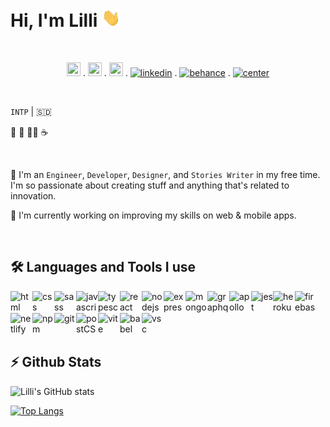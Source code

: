 <h1>Hi, I'm Lilli <img src="https://raw.githubusercontent.com/ABSphreak/ABSphreak/master/gifs/Hi.gif" width="30" alt=""> </h1>

<br/>

<p align="center">
<a href="https://facebook.com/lillime0"><img width="22" height="22" src="https://cdn2.iconfinder.com/data/icons/social-media-2285/512/1_Facebook_colored_svg_copy-512.png" /></a>  .
<a href="https://twitter.com/lillime0"><img width="22" height="22" src="https://cdn2.iconfinder.com/data/icons/social-media-2285/512/1_Twitter_colored_svg-512.png" /></a>  .
<a href="https://www.instagram.com/lillime0"><img width="22" height="22" src="https://cdn.iconscout.com/icon/free/png-512/instagram-1868978-1583142.png?f=avif&w=256" /></a>  .
<a href="https://linkedin.com/in/lillime0"><img alt="linkedin" width="22" height="22" src="https://cdn2.iconfinder.com/data/icons/social-media-2285/512/1_Linkedin_unofficial_colored_svg-512.png" /></a>  .
<a href="https://behance.net/lillime0"><img alt="behance" width="22" height="22" src="https://symbols.getvecta.com/stencil_65/0_behance.5770f79b60.svg" /></a>  .
<a href="https://lillime0.github.io"><img alt="center" width="22" height="22" src="https://cdn1.iconfinder.com/data/icons/social-media-outline-6/128/SocialMedia_Website-Outline-512.png" /></a>
</p>

<br />

`INTP` | 🇸🇩

📖 📝 👩‍💻 ☕

<br/>

📌 I'm an `Engineer`, `Developer`, `Designer`, and `Stories Writer` in my free time. I'm so passionate about creating stuff and anything that's related to innovation.

💪 I'm currently working on improving my skills on web & mobile apps.

<br/>

## 🛠️ Languages and Tools I use

<img align="left" src="https://github.com/lillime0/my-portfolio/blob/main/src/assets/skills/html.svg" alt="html" width="35" height="35" />
<img align="left" src="https://github.com/lillime0/my-portfolio/blob/main/src/assets/skills/css.svg" alt="css" width="35" height="35" />
<img align="left" src="https://github.com/lillime0/my-portfolio/blob/main/src/assets/skills/sass.svg" alt="sass" width="35" height="35" />
<img align="left" src="https://github.com/lillime0/my-portfolio/blob/main/src/assets/skills/javascript.svg" alt="javascript" width="35" height="35" />
<img align="left" src="https://github.com/lillime0/my-portfolio/blob/main/src/assets/skills/typescript.svg" alt="typescript" width="35" height="35" />
<img align="left" src="https://github.com/lillime0/my-portfolio/blob/main/src/assets/skills/react.svg" alt="react" width="35" height="35" />
<!-- <img align="left" src="https://github.com/lillime0/my-portfolio/blob/main/src/assets/skills/nextjs.svg" alt="nextjs" width="35" height="35" /> -->
<img align="left" src="https://github.com/lillime0/my-portfolio/blob/main/src/assets/skills/node-js.svg" alt="nodejs" width="35" height="35" />
<img align="left" src="https://github.com/lillime0/my-portfolio/blob/main/src/assets/skills/express2.svg" alt="express" width="35" height="35" />
<img align="left" src="https://github.com/lillime0/my-portfolio/blob/main/src/assets/skills/mongodb.svg" alt="mongodb" width="35" height="35" />
<img align="left" src="https://github.com/lillime0/my-portfolio/blob/main/src/assets/skills/graphql.svg" alt="graphql" width="35" height="35" />
<img align="left" src="https://cdn.worldvectorlogo.com/logos/apollo-graphql-1.svg" alt="apollo" width="35" height="35" />
<!-- <img align="left" src="https://github.com/lillime0/my-portfolio/blob/main/src/assets/skills/dart.svg" alt="dart" width="35" height="35" />  -->
<!-- <img align="left" src="https://github.com/lillime0/my-portfolio/blob/main/src/assets/skills/flutter.svg" alt="flutter" width="35" height="35" /> -->
<img align="left" src="https://github.com/lillime0/my-portfolio/blob/main/src/assets/skills/jest.svg" alt="jest" width="35" height="35" />
<img align="left" src="https://raw.githubusercontent.com/danielcranney/readme-generator/main/public/icons/skills/heroku-colored.svg" alt="heroku" width="35" height="35" />
<img align="left" src="https://github.com/lillime0/my-portfolio/blob/main/src/assets/skills/firebase.svg" alt="firebase" width="35" height="35" />
<img align="left" src="https://github.com/lillime0/my-portfolio/blob/main/src/assets/skills/netlify.svg" alt="netlify" width="35" height="35" />
<!-- <img align="left" src="https://github.com/lillime0/my-portfolio/blob/main/src/assets/skills/vercel.svg" alt="vercel" width="35" height="35" /> -->
<img align="left" src="https://upload.wikimedia.org/wikipedia/commons/thumb/d/db/Npm-logo.svg/540px-Npm-logo.svg.png?20140904162625" alt="npm" width="35" height="35" />
<img align="left" src="https://cdn.worldvectorlogo.com/logos/git-icon.svg" alt="git" width="35" height="35" />
<img align="left" src="https://cdn.worldvectorlogo.com/logos/postcss.svg" alt="postCSS" width="35" height="35" />
<img align="left" src="https://camo.githubusercontent.com/61e102d7c605ff91efedb9d7e47c1c4a07cef59d3e1da202fd74f4772122ca4e/68747470733a2f2f766974656a732e6465762f6c6f676f2e737667" alt="vite" width="35" height="35" />

<!--<img align="left" src="https://cdn.worldvectorlogo.com/logos/vim.svg" alt="vim" width="35" height="35" />-->
<img align="left" src="https://upload.wikimedia.org/wikipedia/commons/thumb/0/02/Babel_Logo.svg/512px-Babel_Logo.svg.png?20180608034227" alt="babel" width="35" height="35" />
<img align="left" src="https://code.visualstudio.com/assets/images/code-stable.png" alt="vsc" width="35" height="35" />

<br clear="left" />

## ⚡ Github Stats

![Lilli's GitHub stats](https://github-readme-stats.vercel.app/api?username=lillime0&show_icons=true&theme=dark)

[![Top Langs](https://github-readme-stats.vercel.app/api/top-langs/?username=lillime0&layout=compact&theme=dark)](https://github.com/anuraghazra/github-readme-stats)

